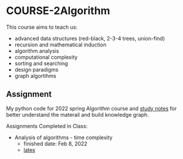 # COURSE-2Algorithm

This course aims to teach us:
- advanced data structures (red-black, 2-3-4 trees, union-find)
- recursion and mathematical induction
- algorithm analysis
- computational complexity
- sorting and searching
- design paradigms
- graph algortihms

## Assignment
My python code for 2022 spring Algorithm course and [study notes](https://github.com/tinghe14/COURSE-2Algorithm/blob/main/Study%20Note.md) for better understand the materail  and build knowledge graph.

Assignments Completed in Class:
- Analysis of algorithms - time complexity
  - finished date: Feb 8, 2022
  - [latex]()
